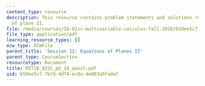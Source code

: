```yaml
---
content_type: resource
description: This resource contains problem statements and solutions related to equations
  of plane II.
file: /media/courses/18-02sc-multivariable-calculus-fall-2010/658ee5c77b7d4d74ec8a4e803a9fadaf_MIT18_02SC_pb_14_quest.pdf
file_type: application/pdf
learning_resource_types: []
ocw_type: OCWFile
parent_title: 'Session 12: Equations of Planes II'
parent_type: CourseSection
resourcetype: Document
title: MIT18_02SC_pb_14_quest.pdf
uid: 658ee5c7-7b7d-4d74-ec8a-4e803a9fadaf
---
```

